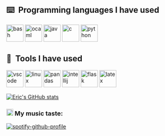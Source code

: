 ## ⌨️ &nbsp;Programming languages I have used
<p align="left">
<img src="https://cdn.jsdelivr.net/gh/devicons/devicon/icons/bash/bash-original.svg" alt="bash" width="45" height="45"/>
<img src="https://cdn.jsdelivr.net/gh/devicons/devicon/icons/ocaml/ocaml-original-wordmark.svg" alt="ocaml" width="45" height="45"/>
<img src="https://cdn.jsdelivr.net/gh/devicons/devicon/icons/java/java-original-wordmark.svg" alt="java" width="45" height="45"/>
<img src="https://cdn.jsdelivr.net/gh/devicons/devicon/icons/c/c-original.svg" alt="c" width="45" height="45"/>
<img src="https://cdn.jsdelivr.net/gh/devicons/devicon/icons/python/python-original-wordmark.svg" alt="python" width="45" height="45"/>
</p>


## 🔧 &nbsp;Tools I have used
<p align="left">
<img src="https://cdn.jsdelivr.net/gh/devicons/devicon/icons/vscode/vscode-original.svg" alt="vscode" width="45" height="45"/>
<img src="https://cdn.jsdelivr.net/gh/devicons/devicon/icons/linux/linux-original.svg" alt="linux" width="45" height="45"/>
<img src="https://cdn.jsdelivr.net/gh/devicons/devicon/icons/pandas/pandas-original-wordmark.svg" alt="pandas" width="45" height="45"/>
<img src="https://img.icons8.com/color/48/intellij-idea.png" alt="intellij" width="45" height="45"/>
<img src="https://img.icons8.com/nolan/64/flask.png" alt="flask" width="45" height="45"/>      
<img src="https://img.icons8.com/color/48/latex.png" alt="latex" width="45" height="45"/>
</p>

[![Eric's GitHub stats](https://github-readme-stats.vercel.app/api?username=SilvSnow&theme=radical&show=reviews,discussions_started,discussions_answered,prs_merged,prs_merged_percentage)](https://github.com/SilvSnow/github-readme-stats)

### <img src="https://github.com/SilvSnow/SilvSnow/assets/106847131/734aa6bf-5ef0-4ec7-bade-ffb564b47707" alt="vscode" width="18" height="18"/> My music taste:

[![spotify-github-profile](https://spotify-github-profile.vercel.app/api/view?uid=wpmw4j4q68qrrrb2ijpl94nte&cover_image=true&theme=novatorem&show_offline=false&background_color=121212&interchange=false&bar_color=53b14f&bar_color_cover=false)](https://github.com/kittinan/spotify-github-profile)

